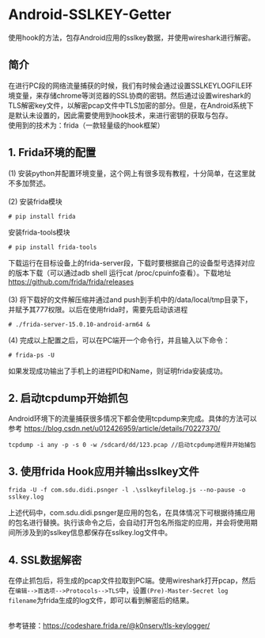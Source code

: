 # Android-SSLKEY-Getter
使用hook的方法，包存Android应用的sslkey数据，并使用wireshark进行解密。
## 简介
  在进行PC段的网络流量捕获的时候，我们有时候会通过设置SSLKEYLOGFILE环境变量，来存储chrome等浏览器的SSL协商的密钥。然后通过设置wireshark的TLS解密key文件，以解密pcap文件中TLS加密的部分。但是，在Android系统下是默认未设置的，因此需要使用到hook技术，来进行密钥的获取与包存。<br>
  使用到的技术为：frida（一款轻量级的hook框架）
## 1. Frida环境的配置
  (1) 安装python并配置环境变量，这个网上有很多现有教程，十分简单，在这里就不多加赘述。<br><br>
  (2) 安装frida模块
  ```
  # pip install frida
  ```
  安装frida-tools模块
  ```
  # pip install frida-tools
  ```
  下载运行在目标设备上的frida-server段，下载时要根据自己的设备型号选择对应的版本下载（可以通过adb shell 运行cat /proc/cpuinfo查看）。下载地址 https://github.com/frida/frida/releases <br><br>
  (3) 将下载好的文件解压缩并通过and push到手机中的/data/local/tmp目录下，并赋予其777权限。以后在使用frida时，需要先启动该进程
  ```
  # ./frida-server-15.0.10-android-arm64 &
  ```
  (4) 完成以上配置之后，可以在PC端开一个命令行，并且输入以下命令：
  ```
  # frida-ps -U
  ```
  如果发现成功输出了手机上的进程PID和Name，则证明frida安装成功。
## 2. 启动tcpdump开始抓包
  Android环境下的流量捕获很多情况下都会使用tcpdump来完成。具体的方法可以参考 https://blog.csdn.net/u012426959/article/details/70227370/
  ```
  tcpdump -i any -p -s 0 -w /sdcard/dd/123.pcap //启动tcpdump进程并开始捕包
  ```
## 3. 使用frida Hook应用并输出sslkey文件
  ```
  frida -U -f com.sdu.didi.psnger -l .\sslkeyfilelog.js --no-pause -o sslkey.log
  ```
  上述代码中，com.sdu.didi.psnger是应用的包名，在具体情况下可根据待捕应用的包名进行替换。执行该命令之后，会自动打开包名所指定的应用，并会将使用期间所涉及到的sslkey信息都保存在sslkey.log文件中。
## 4. SSL数据解密
  在停止抓包后，将生成的pcap文件拉取到PC端。使用wireshark打开pcap，然后在`编辑-->首选项-->Protocols-->TLS`中，设置`(Pre)-Master-Secret log filename`为frida生成的log文件，即可以看到解密后的结果。<br><br>

参考链接：https://codeshare.frida.re/@k0nserv/tls-keylogger/
